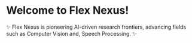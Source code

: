 # Welcome to Flex Nexus!

✨ Flex Nexus is pioneering AI-driven research frontiers, advancing fields such as Computer Vision and, Speech Processing. ✨
